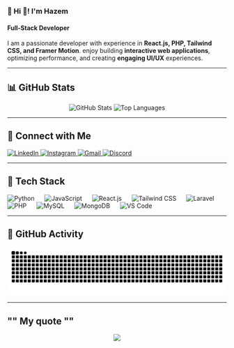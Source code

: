 ### **📌 Hi 👋! I'm Hazem**  
#### **Full-Stack Developer**  

I am a passionate developer with experience in **React.js, PHP, Tailwind CSS, and Framer Motion**.
enjoy building **interactive web applications**, optimizing performance, and creating **engaging UI/UX** experiences.  

---
## 📊 **GitHub Stats**  

<div align="center">
  <img src="https://github-readme-stats.vercel.app/api?username=hazemezz123&show_icons=true&theme=dracula&count_private=true" height="150" alt="GitHub Stats" />
  <img src="https://github-readme-stats.vercel.app/api/top-langs?username=hazemezz123&layout=compact&theme=dracula&langs_count=6" height="150" alt="Top Languages" />
</div>

---

## 🔗 **Connect with Me**  
<div align="left">
  <a href="https://www.linkedin.com/in/hazem-ezz-424498285/" target="_blank">
    <img src="https://img.shields.io/badge/LinkedIn-0077B5?logo=linkedin&logoColor=white&style=for-the-badge" height="35" alt="LinkedIn" />
  </a>
  <a href="https://www.instagram.com/hazem_ezz_1/" target="_blank">
    <img src="https://img.shields.io/badge/Instagram-E4405F?logo=instagram&logoColor=white&style=for-the-badge" height="35" alt="Instagram" />
  </a>
  <a href="mailto:hazemezz988@gmail.com">
    <img src="https://img.shields.io/badge/Gmail-D14836?logo=gmail&logoColor=white&style=for-the-badge" height="35" alt="Gmail" />
  </a>
  <a href="https://discord.com/users/705524395485036574">
    <img src="https://img.shields.io/badge/Discord-7289DA?logo=discord&logoColor=white&style=for-the-badge" height="35" alt="Discord" />
  </a>
</div>

---

## 🚀 **Tech Stack**  

<div align="left">
  <img src="https://cdn.jsdelivr.net/gh/devicons/devicon/icons/python/python-original.svg" height="40" alt="Python" />
  <img width="15" />
  <img src="https://cdn.jsdelivr.net/gh/devicons/devicon/icons/javascript/javascript-original.svg" height="40" alt="JavaScript" />
  <img width="15" />
  <img src="https://cdn.jsdelivr.net/gh/devicons/devicon/icons/react/react-original.svg" height="40" alt="React.js" />
  <img width="15" />
  <img src="https://cdn.simpleicons.org/tailwindcss/06B6D4" height="40" alt="Tailwind CSS" />
  <img width="15" />
  <img src="https://cdn.jsdelivr.net/gh/devicons/devicon/icons/laravel/laravel-original.svg" height="40" alt="Laravel" />
  <img width="15" />
  <img src="https://cdn.jsdelivr.net/gh/devicons/devicon/icons/php/php-original.svg" height="40" alt="PHP" />
  <img width="15" />
  <img src="https://cdn.jsdelivr.net/gh/devicons/devicon/icons/mysql/mysql-original.svg" height="40" alt="MySQL" />
  <img width="15" />
  <img src="https://cdn.jsdelivr.net/gh/devicons/devicon/icons/mongodb/mongodb-original.svg" height="40" alt="MongoDB" />
  <img width="15" />
  <img src="https://cdn.jsdelivr.net/gh/devicons/devicon/icons/vscode/vscode-original.svg" height="40" alt="VS Code" />
</div>

---

## 🐍 **GitHub Activity**  

<img src="https://raw.githubusercontent.com/hazemezz123/hazemezz123/output/snake.svg" alt="Snake animation" />

---

## "" My quote ""

<div align="center">
  <img height="200" src="https://media0.giphy.com/media/v1.Y2lkPTc5MGI3NjExaXRpM2wwY3pkbjUybnh4ZnZ1NGw0cTdveDV2a3J0NTRnOXp2YWV3MiZlcD12MV9pbnRlcm5hbF9naWZfYnlfaWQmY3Q9Zw/xaO6TmgQmKEQ4516sE/giphy.gif"  />
  
</div>


